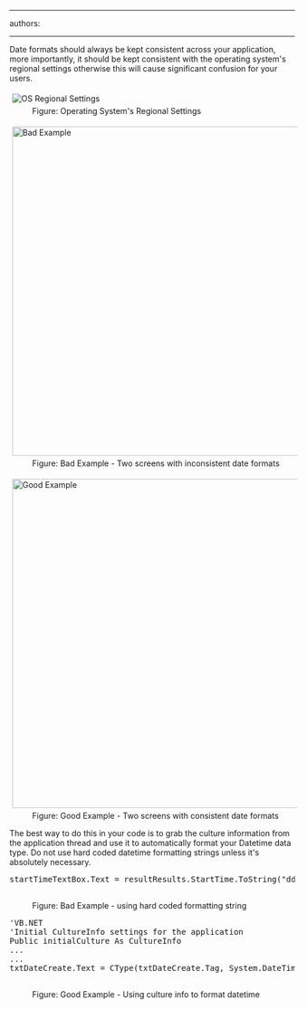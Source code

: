 

---
authors:

---




<span class='intro'> <p>Date formats should always be kept consistent across your application, more importantly, 
                    it should be kept consistent with the operating system's regional settings otherwise 
                    this will cause significant confusion for your users.</p> </span>

<dl class="image"><dt> 
      <img src="http&#58;//www.ssw.com.au/ssw/Standards/Rules/Images/BetterInterface_RegionalSettings.jpg" alt="OS Regional Settings" style="margin&#58;5px;" />
   </dt><dd> Figure&#58; Operating System's Regional Settings </dd></dl><dl class="badImage"><dt> 
      <img src="http&#58;//www.ssw.com.au/ssw/Standards/Rules/Images/BadExampleDP.gif" alt="Bad Example" style="margin&#58;5px;width&#58;582px;" />
   </dt><dd> Figure&#58; Bad Example - Two screens with inconsistent date formats</dd></dl><dl class="goodImage"><dt> 
      <img src="http&#58;//www.ssw.com.au/ssw/Standards/Rules/Images/GoodExampleDP.gif" alt="Good Example" style="margin&#58;5px;width&#58;582px;" />
   </dt><dd> Figure&#58; Good Example - Two screens with consistent date formats</dd></dl><p> The best way to do this in your code is to grab the culture information from the application thread and use it to automatically format your Datetime data type. Do not use hard coded datetime formatting strings unless it's absolutely necessary. </p><dl class="badCode"><dt><pre>startTimeTextBox.Text = resultResults.StartTime.ToString(&quot;dd/MM/yyyy hh&#58;mm&#58;ss&quot;);
                    </pre></dt><dd>Figure&#58; Bad Example - using hard coded formatting string</dd></dl><dl class="goodCode"><dt><pre>'VB.NET
'Initial CultureInfo settings for the application
Public initialCulture As CultureInfo
...
...
txtDateCreate.Text = CType(txtDateCreate.Tag, System.DateTime).ToString(initialCulture.DateTimeFormat)
                    </pre></dt><dd>Figure&#58; Good Example - Using culture info to format datetime</dd></dl>


